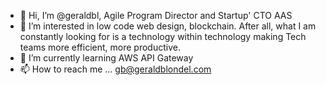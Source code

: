 - 👋 Hi, I’m @geraldbl, Agile Program Director and Startup' CTO AAS
- 👀 I’m interested in low code web design, blockchain. After all, what I am constantly looking for is a technology within technology 
making Tech teams more efficient, more productive.
- 🌱 I’m currently learning AWS API Gateway
- 📫 How to reach me ... gb@geraldblondel.com


